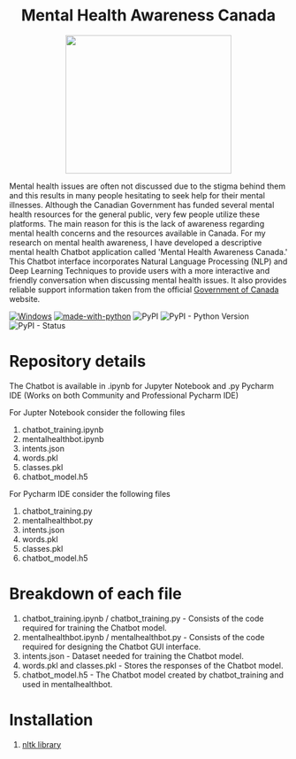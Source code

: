 <h1 align="center"> Mental Health Awareness Canada </h1>


<p align="center">
  <img src= "https://user-images.githubusercontent.com/76941265/128641349-5385754f-8252-4e83-acdb-e243b811d507.png" width="300" height="250">
</p>

Mental health issues are often not discussed due to the stigma behind them and this results in many people hesitating to seek help for their mental illnesses. Although the Canadian Government has funded several mental health resources for the general public, very few people utilize these platforms. The main reason for this is the lack of awareness regarding mental health concerns and the resources available in Canada. For my research on mental health awareness, I have developed a descriptive mental health Chatbot application called 'Mental Health Awareness Canada.' This Chatbot interface incorporates Natural Language Processing (NLP) and Deep Learning Techniques to provide users with a more interactive and friendly conversation when discussing mental health issues. It also provides reliable support information taken from the official [Government of Canada](https://www.canada.ca/en/public-health/topics/mental-health-wellness.html) website.

[![Windows](https://svgshare.com/i/ZhY.svg)](https://www.microsoft.com/en-in/windows) [![made-with-python](https://img.shields.io/badge/Made%20with-Python-1f425f.svg)](https://www.python.org/) ![PyPI](https://img.shields.io/pypi/v/1) ![PyPI - Python Version](https://img.shields.io/pypi/pyversions/docs.python.org/release/3.8.0/) ![PyPI - Status](https://img.shields.io/pypi/status/nltk)




# Repository details

The Chatbot is available in .ipynb for Jupyter Notebook and .py Pycharm IDE (Works on both Community and Professional Pycharm IDE)

For Jupter Notebook consider the following files

1. chatbot_training.ipynb      
2. mentalhealthbot.ipynb
3. intents.json                
4. words.pkl   
5. classes.pkl             
6. chatbot_model.h5                   

For Pycharm IDE consider the following files

1. chatbot_training.py
2. mentalhealthbot.py
3. intents.json
4. words.pkl
5. classes.pkl
6. chatbot_model.h5

# Breakdown of each file

1. chatbot_training.ipynb / chatbot_training.py - Consists of the code required for training the Chatbot model.
2. mentalhealthbot.ipynb / mentalhealthbot.py - Consists of the code required for designing the Chatbot GUI interface.
3. intents.json - Dataset needed for training the Chatbot model.
4. words.pkl and classes.pkl - Stores the responses of the Chatbot model.
5. chatbot_model.h5 - The Chatbot model created by chatbot_training and used in mentalhealthbot.

# Installation

1. [nltk library](https://pypi.org/project/nltk/)

